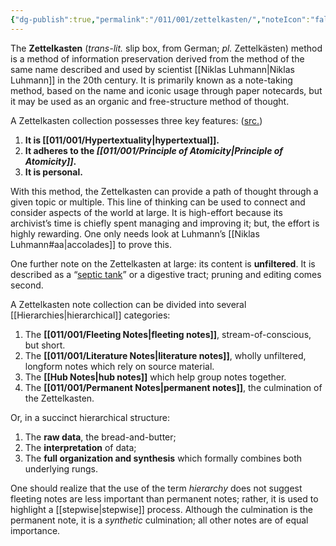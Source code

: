 ```yaml
---
{"dg-publish":true,"permalink":"/011/001/zettelkasten/","noteIcon":"fallback","created":"2024-09-26T13:45:04.059-07:00","updated":"2024-09-26T15:42:08.282-07:00"}
---
```


The **Zettelkasten** (*trans-lit.* slip box, from German; *pl.* Zettelkästen) method is a method of information preservation derived from the method of the same name described and used by scientist [[Niklas Luhmann\|Niklas Luhmann]] in the 20th century. It is primarily known as a note-taking method, based on the name and iconic usage through paper notecards, but it may be used as an organic and free-structure method of thought.

A Zettelkasten collection possesses three key features: ([src.](https://zettelkasten.de/introduction/#a-zettelkasten-is-a-personal-tool-for-thinking-and-writing))
1. **It is [[011/001/Hypertextuality\|hypertextual]].**
2. **It adheres to the *[[011/001/Principle of Atomicity\|Principle of Atomicity]]*.**
3. **It is personal.**

With this method, the Zettelkasten can provide a path of thought through a given topic or multiple. This line of thinking can be used to connect and consider aspects of the world at large. It is high-effort because its archivist’s time is chiefly spent managing and improving it; but, the effort is highly rewarding. One only needs look at Luhmann’s [[Niklas Luhmann#aa\|accolades]] to prove this.

One further note on the Zettelkasten at large: its content is **unfiltered**. It is described as a “[septic tank](https://zettelkasten.de/posts/zettelkasten-hubs/)” or a digestive tract; pruning and editing comes second.

A Zettelkasten note collection can be divided into several [[Hierarchies\|hierarchical]] categories:
1. The **[[011/001/Fleeting Notes\|fleeting notes]]**, stream-of-conscious, but short.
2. The **[[011/001/Literature Notes\|literature notes]]**, wholly unfiltered, longform notes which rely on source material.
4. The **[[Hub Notes\|hub notes]]** which help group notes together.
5. The **[[011/001/Permanent Notes\|permanent notes]]**, the culmination of the Zettelkasten.

Or, in a succinct hierarchical structure:

1. The **raw data**, the bread-and-butter;
2. The **interpretation** of data;
3. The **full organization and synthesis** which formally combines both underlying rungs.

One should realize that the use of the term *hierarchy* does not suggest fleeting notes are less important than permanent notes; rather, it is used to highlight a [[stepwise\|stepwise]] process. Although the culmination is the permanent note, it is a *synthetic* culmination; all other notes are of equal importance.